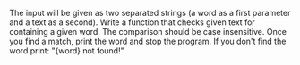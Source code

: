 The input will be given as two separated strings (a word as a first parameter and a text as a second).
Write a function that checks given text for containing a given word. The comparison should be case insensitive. Once you find a match, print the word and stop the program. 
If you don't find the word print: "{word} not found!"
